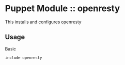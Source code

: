 # Puppet Module :: openresty

This installs and configures openresty

## Usage

Basic

`include openresty`
